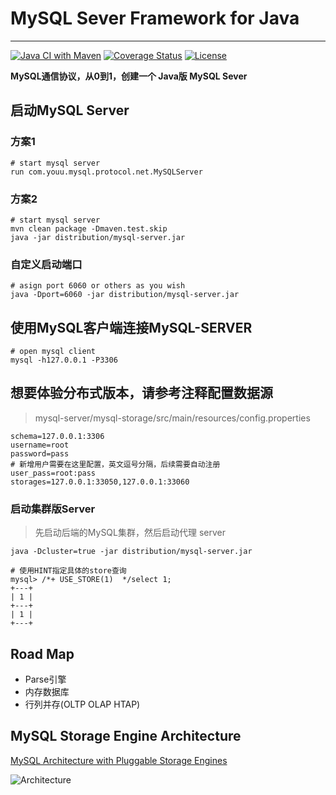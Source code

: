 # MySQL Sever Framework for Java
--------
[![Java CI with Maven](https://github.com/YouUWd/mysql-server/actions/workflows/maven.yml/badge.svg)](https://github.com/YouUWd/mysql-server/actions/workflows/maven.yml)
[![Coverage Status](https://coveralls.io/repos/github/YouUWd/mysql-server/badge.svg?branch=master&service=github&v=102)](https://coveralls.io/github/YouUWd/mysql-server?branch=master)
[![License](http://img.shields.io/:license-apache-brightgreen.svg)](http://www.apache.org/licenses/LICENSE-2.0.html)

**MySQL通信协议，从0到1，创建一个 Java版 MySQL Sever**

## 启动MySQL Server

### 方案1
```shell
# start mysql server
run com.youu.mysql.protocol.net.MySQLServer
```
### 方案2
```shell
# start mysql server
mvn clean package -Dmaven.test.skip
java -jar distribution/mysql-server.jar
```
### 自定义启动端口
```
# asign port 6060 or others as you wish
java -Dport=6060 -jar distribution/mysql-server.jar
```

## 使用MySQL客户端连接MySQL-SERVER
```
# open mysql client
mysql -h127.0.0.1 -P3306
```

## 想要体验分布式版本，请参考注释配置数据源
> mysql-server/mysql-storage/src/main/resources/config.properties 
```
schema=127.0.0.1:3306
username=root
password=pass
# 新增用户需要在这里配置，英文逗号分隔，后续需要自动注册
user_pass=root:pass
storages=127.0.0.1:33050,127.0.0.1:33060
```
### 启动集群版Server
> 先启动后端的MySQL集群，然后启动代理 server

```
java -Dcluster=true -jar distribution/mysql-server.jar
```
```
# 使用HINT指定具体的store查询
mysql> /*+ USE_STORE(1)  */select 1;
+---+
| 1 |
+---+
| 1 |
+---+
```

## Road Map
- Parse引擎
- 内存数据库
- 行列并存(OLTP OLAP HTAP)

## MySQL Storage Engine Architecture
[MySQL Architecture with Pluggable Storage Engines](https://dev.mysql.com/doc/refman/8.0/en/pluggable-storage-overview.html)

![Architecture](https://dev.mysql.com/doc/refman/8.0/en/images/mysql-architecture.png)
